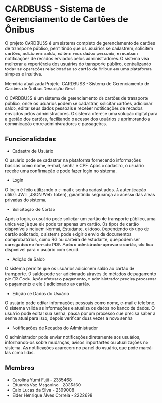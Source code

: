 # CARDBUSS - Sistema de Gerenciamento de Cartões de Ônibus


O projeto CARDBUSS é um sistema completo de gerenciamento de cartões de transporte público, permitindo que os usuários se cadastrem, solicitem cartões, adicionem saldo, editem seus dados pessoais, e recebam notificações de recados enviados pelos administradores. O sistema visa melhorar a experiência dos usuários do transporte público, centralizando todas as operações relacionadas ao cartão de ônibus em uma plataforma simples e intuitiva.


Memória atualizada
Projeto: CARDBUSS - Sistema de Gerenciamento de Cartões de Ônibus
Descrição Geral:

O CARDBUSS é um sistema de gerenciamento de cartões de transporte público, onde os usuários podem se cadastrar, solicitar cartões, adicionar saldo, editar seus dados pessoais e receber notificações de recados enviados pelos administradores. O sistema oferece uma solução digital para a gestão dos cartões, facilitando o acesso dos usuários e aprimorando a comunicação entre administradores e passageiros.

## Funcionalidades

- Cadastro de Usuário
  
O usuário pode se cadastrar na plataforma fornecendo informações básicas como nome, e-mail, senha e CPF.
Após o cadastro, o usuário recebe uma confirmação e pode fazer login no sistema.
- Login
  
O login é feito utilizando o e-mail e senha cadastrados.
A autenticação utiliza JWT (JSON Web Token), garantindo segurança ao acesso das áreas privadas do sistema.

- Solicitação de Cartão
  
Após o login, o usuário pode solicitar um cartão de transporte público, uma unica vez já que ele pode ter apenas um cartão.
Os tipos de cartão disponíveis incluem Normal, Estudante, e Idoso. Dependendo do tipo de cartão solicitado, o sistema pode exigir o envio de documentos comprobatórios, como RG ou carteira de estudante, que podem ser carregados no formato PDF.
Após o admistrador aprovar o cartão, ele fica disponivel para o usuário com seu id.

- Adição de Saldo

O sistema permite que os usuários adicionem saldo ao cartão de transporte.
O saldo pode ser adicionado através de métodos de pagamento pix QR Code.
Após efetuar o pagamento, o administrador precisa processar o pagamento e ele é adicionado ao cartão.

- Edição de Dados do Usuário

O usuário pode editar informações pessoais como nome, e-mail e telefone.
O sistema valida as informações e atualiza os dados no banco de dados.
O usuário pode editar sua senha, passa por um processo que precisa saber a senha atual para isso, depois verificar duas vezes a nova senha.

- Notificações de Recados do Administrador

O administrador pode enviar notificações diretamente aos usuários, informando-os sobre mudanças, avisos importantes ou atualizações no sistema.
As notificações aparecem no painel do usuário, que pode marcá-las como lidas.



## Membros 

- Carolina Yumi Fujii - 2335468
- Eduarda Vaz Maganino - 2335360
- Caio Lucas da Silva - 2399008
- Elder Henrique Alves Correia - 2222698
